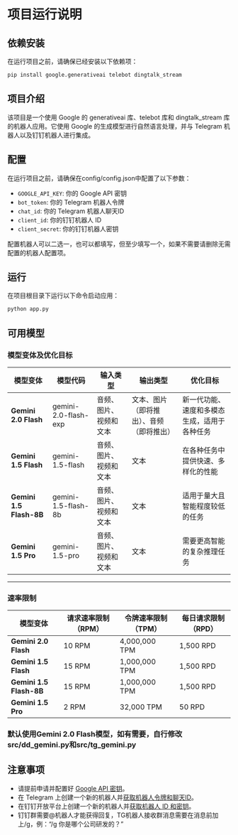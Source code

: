 # 项目运行说明

## 依赖安装

在运行项目之前，请确保已经安装以下依赖项：

```bash
pip install google.generativeai telebot dingtalk_stream
```

## 项目介绍

该项目是一个使用 Google 的 generativeai 库、telebot 库和 dingtalk_stream 库的机器人应用。它使用 Google 的生成模型进行自然语言处理，并与 Telegram 机器人以及钉钉机器人进行集成。

## 配置

在运行项目之前，请确保在config/config.json中配置了以下参数：

- `GOOGLE_API_KEY`: 你的 Google API 密钥
- `bot_token`: 你的 Telegram 机器人令牌
- `chat_id`: 你的 Telegram 机器人聊天ID
- `client_id`: 你的钉钉机器人 ID
- `client_secret`: 你的钉钉机器人密钥

配置机器人可以二选一，也可以都填写，但至少填写一个，如果不需要请删除无需配置的机器人配置项。
## 运行

在项目根目录下运行以下命令启动应用：

```bash
python app.py
```

## 可用模型

### 模型变体及优化目标

| 模型变体                    | 模型代码                 | 输入类型        | 输出类型                 | 优化目标                   |
|-------------------------|----------------------|-------------|----------------------|------------------------|
| **Gemini 2.0 Flash**    | gemini-2.0-flash-exp | 音频、图片、视频和文本 | 文本、图片（即将推出）、音频（即将推出） | 新一代功能、速度和多模态生成，适用于各种任务 |
| **Gemini 1.5 Flash**    | gemini-1.5-flash     | 音频、图片、视频和文本 | 文本                   | 在各种任务中提供快速、多样化的性能      |
| **Gemini 1.5 Flash-8B** | gemini-1.5-flash-8b  | 音频、图片、视频和文本 | 文本                   | 适用于量大且智能程度较低的任务        |
| **Gemini 1.5 Pro**      | gemini-1.5-pro       | 音频、图片、视频和文本 | 文本                   | 需要更高智能的复杂推理任务          |

---

### 速率限制

| 模型变体                    | 请求速率限制（RPM） | 令牌速率限制（TPM）   | 每日请求限制（RPD） |
|-------------------------|-------------|---------------|-------------|
| **Gemini 2.0 Flash**    | 10 RPM      | 4,000,000 TPM | 1,500 RPD   |
| **Gemini 1.5 Flash**    | 15 RPM      | 1,000,000 TPM | 1,500 RPD   |
| **Gemini 1.5 Flash-8B** | 15 RPM      | 1,000,000 TPM | 1,500 RPD   |
| **Gemini 1.5 Pro**      | 2 RPM       | 32,000 TPM    | 50 RPD      |

### 默认使用Gemini 2.0 Flash模型，如有需要，自行修改src/dd_gemini.py和src/tg_gemini.py

## 注意事项

- 请提前申请并配置好 [Google API 密钥](https://ai.google.dev/pricing)。
- 在 Telegram 上创建一个新的机器人并[获取机器人令牌和聊天ID](https://blog.xiny.cc/archives/mTaUz0TW)。
- 在钉钉开放平台上创建一个新的机器人并[获取机器人 ID 和密钥](https://blog.xiny.cc/archives/tJNIk1Xa)。
- 钉钉群需要@机器人才能获得回复，TG机器人接收群消息需要在消息前加上/g，例：“/g 你是哪个公司研发的？”
  



